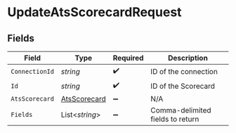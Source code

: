 # UpdateAtsScorecardRequest


## Fields

| Field                                                   | Type                                                    | Required                                                | Description                                             |
| ------------------------------------------------------- | ------------------------------------------------------- | ------------------------------------------------------- | ------------------------------------------------------- |
| `ConnectionId`                                          | *string*                                                | :heavy_check_mark:                                      | ID of the connection                                    |
| `Id`                                                    | *string*                                                | :heavy_check_mark:                                      | ID of the Scorecard                                     |
| `AtsScorecard`                                          | [AtsScorecard](../../Models/Components/AtsScorecard.md) | :heavy_minus_sign:                                      | N/A                                                     |
| `Fields`                                                | List<*string*>                                          | :heavy_minus_sign:                                      | Comma-delimited fields to return                        |